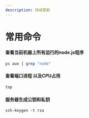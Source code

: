 ```yaml
---
description: 持续更新
---
```


# 常用命令

#### 查看当前机器上所有运行的node.js程序

```bash
ps aux | grep "node"
```

#### 查看端口进程 以及CPU占用

```bash
top
```

#### 服务器生成公钥和私钥

```text
ssh-keygen -t rsa
```

